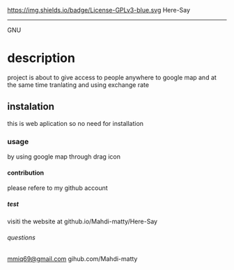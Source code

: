 
https://img.shields.io/badge/License-GPLv3-blue.svg
Here-Say

<hr>


GNU

# description
project is about to give access to people anywhere to google map and at the same time tranlating and using exchange rate

## instalation 
this is web aplication so no need for installation

### usage
by using google map through drag icon

#### contribution 
please refere to my github account

##### test
visiti the website at github.io/Mahdi-matty/Here-Say

###### questions
 mmiq69@gmail.com
 gihub.com/Mahdi-matty